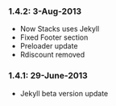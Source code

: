 ### 1.4.2: 3-Aug-2013
* Now Stacks uses Jekyll
* Fixed Footer section
* Preloader update
* Rdiscount removed

### 1.4.1: 29-June-2013
* Jekyll beta version update
